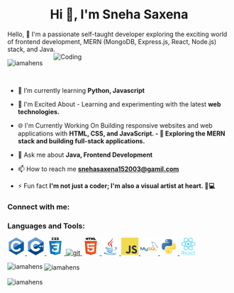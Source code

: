
<h1 align="center">Hi 👋, I'm Sneha Saxena</h1>
 Hello, 👋 I'm a passionate self-taught developer exploring the exciting world of frontend development, MERN (MongoDB, Express.js, React, Node.js) stack, and Java.</h3>
<img align="right" alt="Coding" width="400" src="https://tse4.mm.bing.net/th?id=OIP.FolbIxttpQXi5KzvAqPB_gHaEK&pid=Api&P=0&h=180">

<p align="left"> <img src="https://komarev.com/ghpvc/?username=iamahens&label=Profile%20views&color=0e75b6&style=flat" alt="iamahens" /> </p>

<p align="left"> <a href="https://twitter.com/" target="blank"><img src="https://img.shields.io/twitter/follow/?logo=twitter&style=for-the-badge" alt="" /></a> </p>

- 🔭 I’m currently learning **Python, Javascript**

- 🌱 I'm Excited About - Learning and experimenting with the latest **web technologies.**

- 🌐 I'm Currently Working On Building responsive websites and web applications with **HTML, CSS, and JavaScript. - 🚀 Exploring the MERN stack and building full-stack applications.**

- 💬 Ask me about **Java, Frontend Development**

- 📫 How to reach me **snehasaxena152003@gamil.com**

- ⚡ Fun fact **I'm not just a coder; I'm also a visual artist at heart. 🎨💻**

<h3 align="left">Connect with me:</h3>
<p align="left">
</p>

<h3 align="left">Languages and Tools:</h3>
<p align="left"> <a href="https://www.cprogramming.com/" target="_blank" rel="noreferrer"> <img src="https://raw.githubusercontent.com/devicons/devicon/master/icons/c/c-original.svg" alt="c" width="40" height="40"/> </a> <a href="https://www.w3schools.com/cpp/" target="_blank" rel="noreferrer"> <img src="https://raw.githubusercontent.com/devicons/devicon/master/icons/cplusplus/cplusplus-original.svg" alt="cplusplus" width="40" height="40"/> </a> <a href="https://www.w3schools.com/css/" target="_blank" rel="noreferrer"> <img src="https://raw.githubusercontent.com/devicons/devicon/master/icons/css3/css3-original-wordmark.svg" alt="css3" width="40" height="40"/> </a> <a href="https://git-scm.com/" target="_blank" rel="noreferrer"> <img src="https://www.vectorlogo.zone/logos/git-scm/git-scm-icon.svg" alt="git" width="40" height="40"/> </a> <a href="https://www.w3.org/html/" target="_blank" rel="noreferrer"> <img src="https://raw.githubusercontent.com/devicons/devicon/master/icons/html5/html5-original-wordmark.svg" alt="html5" width="40" height="40"/> </a> <a href="https://www.java.com" target="_blank" rel="noreferrer"> <img src="https://raw.githubusercontent.com/devicons/devicon/master/icons/java/java-original.svg" alt="java" width="40" height="40"/> </a> <a href="https://developer.mozilla.org/en-US/docs/Web/JavaScript" target="_blank" rel="noreferrer"> <img src="https://raw.githubusercontent.com/devicons/devicon/master/icons/javascript/javascript-original.svg" alt="javascript" width="40" height="40"/> </a> <a href="https://www.mysql.com/" target="_blank" rel="noreferrer"> <img src="https://raw.githubusercontent.com/devicons/devicon/master/icons/mysql/mysql-original-wordmark.svg" alt="mysql" width="40" height="40"/> </a> <a href="https://www.python.org" target="_blank" rel="noreferrer"> <img src="https://raw.githubusercontent.com/devicons/devicon/master/icons/python/python-original.svg" alt="python" width="40" height="40"/> </a> <a href="https://reactjs.org/" target="_blank" rel="noreferrer"> <img src="https://raw.githubusercontent.com/devicons/devicon/master/icons/react/react-original-wordmark.svg" alt="react" width="40" height="40"/> </a> </p>

<p><img align="left" src="https://github-readme-stats.vercel.app/api/top-langs?username=iamahens&show_icons=true&locale=en&layout=compact" alt="iamahens" /></p>

<p>&nbsp;<img align="center" src="https://github-readme-stats.vercel.app/api?username=iamahens&show_icons=true&locale=en" alt="iamahens" /></p>

<p><img align="center" src="https://github-readme-streak-stats.herokuapp.com/?user=iamahens&" alt="iamahens" /></p>
